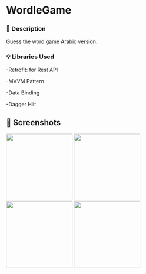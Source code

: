 # WordleGame

### :scroll: Description 

Guess the word game Arabic version.

### :bulb: Libraries Used  

-Retrofit: for Rest API

-MVVM Pattern

-Data Binding

-Dagger Hilt


## :camera_flash: Screenshots
<img src="https://user-images.githubusercontent.com/91476864/201638184-8aea092d-4fb1-4a8c-a182-8f89c16ce279.png" width="180"> <img src="https://user-images.githubusercontent.com/91476864/201638522-d0cb190c-f493-46ef-86eb-fab93f0d6660.png" width="180"> <img src="https://user-images.githubusercontent.com/91476864/201638834-b97222ea-c883-4865-b980-1bff9b8430ba.png" width="180"> <img src="https://user-images.githubusercontent.com/91476864/201639039-a29416e1-db26-43bb-a4bc-a68fc49d4f5f.png" width="180">
